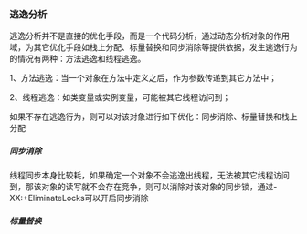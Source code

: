 ### 逃逸分析

逃逸分析并不是直接的优化手段，而是一个代码分析，通过动态分析对象的作用域，为其它优化手段如栈上分配、标量替换和同步消除等提供依据，发生逃逸行为的情况有两种：方法逃逸和线程逃逸。

1、方法逃逸：当一个对象在方法中定义之后，作为参数传递到其它方法中；

2、线程逃逸：如类变量或实例变量，可能被其它线程访问到；

如果不存在逃逸行为，则可以对该对象进行如下优化：同步消除、标量替换和栈上分配

##### 同步消除

线程同步本身比较耗，如果确定一个对象不会逃逸出线程，无法被其它线程访问到，那该对象的读写就不会存在竞争，则可以消除对该对象的同步锁，通过-XX:+EliminateLocks可以开启同步消除



##### 标量替换



